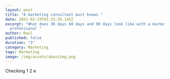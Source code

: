 ```yaml
---
layout: post
title: "A marketing consultant must knows "
date: 2021-03-19T03:25:35.145Z
excerpt: "What does 30 days 60 days and 90 days look like with a marketing
  professional "
author: Raul
published: false
duration: "3"
category: Marketing
tags: Marketing
image: /img/assets/aboutimg.png
---
```

Checking 1 2 e